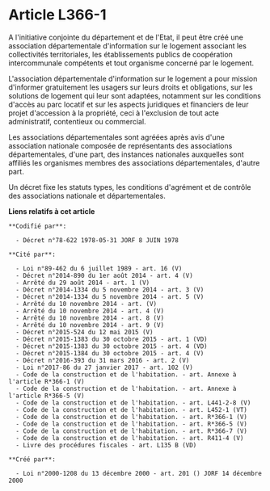 # Article L366-1

A l'initiative conjointe du département et de l'Etat, il peut être créé une association départementale d'information sur le
logement associant les collectivités territoriales, les établissements publics de coopération intercommunale compétents et
tout organisme concerné par le logement.

L'association départementale d'information sur le logement a pour mission d'informer gratuitement les usagers sur leurs
droits et obligations, sur les solutions de logement qui leur sont adaptées, notamment sur les conditions d'accès au parc
locatif et sur les aspects juridiques et financiers de leur projet d'accession à la propriété, ceci à l'exclusion de tout
acte administratif, contentieux ou commercial.

Les associations départementales sont agréées après avis d'une association nationale composée de représentants des
associations départementales, d'une part, des instances nationales auxquelles sont affiliés les organismes membres des
associations départementales, d'autre part.

Un décret fixe les statuts types, les conditions d'agrément et de contrôle des associations nationale et départementales.

**Liens relatifs à cet article**

	**Codifié par**:

	  - Décret n°78-622 1978-05-31 JORF 8 JUIN 1978

	**Cité par**:

	  - Loi n°89-462 du 6 juillet 1989 - art. 16 (V)
	  - Décret n°2014-890 du 1er août 2014 - art. 4 (V)
	  - Arrêté du 29 août 2014 - art. 1 (V)
	  - Décret n°2014-1334 du 5 novembre 2014 - art. 3 (V)
	  - Décret n°2014-1334 du 5 novembre 2014 - art. 5 (V)
	  - Arrêté du 10 novembre 2014 - art. (V)
	  - Arrêté du 10 novembre 2014 - art. 4 (V)
	  - Arrêté du 10 novembre 2014 - art. 8 (V)
	  - Arrêté du 10 novembre 2014 - art. 9 (V)
	  - Décret n°2015-524 du 12 mai 2015 (V)
	  - Décret n°2015-1383 du 30 octobre 2015 - art. 1 (VD)
	  - Décret n°2015-1383 du 30 octobre 2015 - art. 4 (VD)
	  - Décret n°2015-1384 du 30 octobre 2015 - art. 4 (V)
	  - Décret n°2016-393 du 31 mars 2016 - art. 2 (V)
	  - Loi n°2017-86 du 27 janvier 2017 - art. 102 (V)
	  - Code de la construction et de l'habitation. - art. Annexe à l'article R*366-1 (V)
	  - Code de la construction et de l'habitation. - art. Annexe à l'article R*366-5 (V)
	  - Code de la construction et de l'habitation. - art. L441-2-8 (V)
	  - Code de la construction et de l'habitation. - art. L452-1 (VT)
	  - Code de la construction et de l'habitation. - art. R*366-1 (V)
	  - Code de la construction et de l'habitation. - art. R*366-5 (V)
	  - Code de la construction et de l'habitation. - art. R*366-7 (V)
	  - Code de la construction et de l'habitation. - art. R411-4 (V)
	  - Livre des procédures fiscales - art. L135 B (VD)

	**Créé par**:

	  - Loi n°2000-1208 du 13 décembre 2000 - art. 201 () JORF 14 décembre 2000
